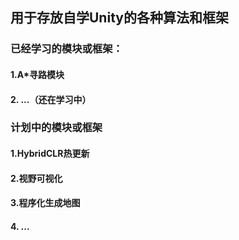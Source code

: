 ## 用于存放自学Unity的各种算法和框架
### 已经学习的模块或框架：
#### 1.A*寻路模块
####  2. ...（还在学习中）

### 计划中的模块或框架
#### 1.HybridCLR热更新
#### 2.视野可视化
#### 3.程序化生成地图
#### 4. ...
